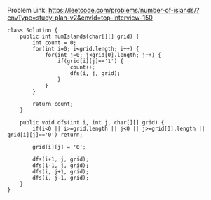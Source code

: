 Problem Link: https://leetcode.com/problems/number-of-islands/?envType=study-plan-v2&envId=top-interview-150

```
class Solution {
    public int numIslands(char[][] grid) {
        int count = 0;
        for(int i=0; i<grid.length; i++) {
            for(int j=0; j<grid[0].length; j++) {
                if(grid[i][j]=='1') {
                    count++;
                    dfs(i, j, grid);
                }
            }
        }

        return count;
    }

    public void dfs(int i, int j, char[][] grid) {
        if(i<0 || i>=grid.length || j<0 || j>=grid[0].length || grid[i][j]=='0') return;

        grid[i][j] = '0';

        dfs(i+1, j, grid);
        dfs(i-1, j, grid);
        dfs(i, j+1, grid);
        dfs(i, j-1, grid);
    }
}
```
